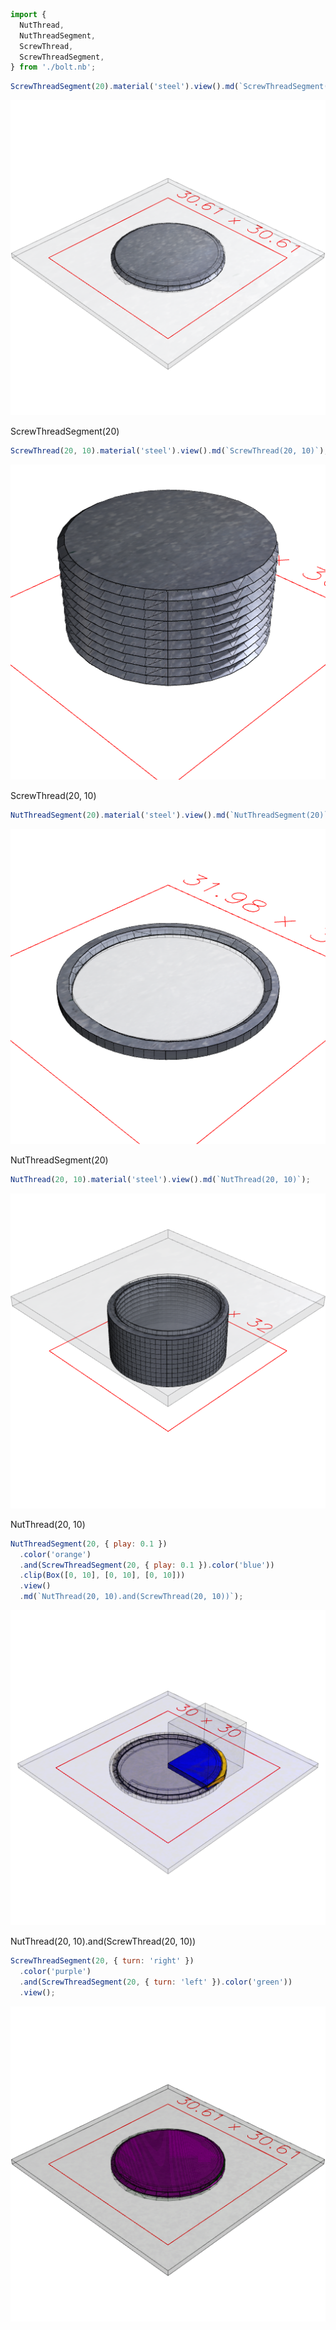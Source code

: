 ```JavaScript
import {
  NutThread,
  NutThreadSegment,
  ScrewThread,
  ScrewThreadSegment,
} from './bolt.nb';
```

```JavaScript
ScrewThreadSegment(20).material('steel').view().md(`ScrewThreadSegment(20)`);
```

![Image](examples.md.0.png)

ScrewThreadSegment(20)

```JavaScript
ScrewThread(20, 10).material('steel').view().md(`ScrewThread(20, 10)`);
```

![Image](examples.md.1.png)

ScrewThread(20, 10)

```JavaScript
NutThreadSegment(20).material('steel').view().md(`NutThreadSegment(20)`);
```

![Image](examples.md.2.png)

NutThreadSegment(20)

```JavaScript
NutThread(20, 10).material('steel').view().md(`NutThread(20, 10)`);
```

![Image](examples.md.3.png)

NutThread(20, 10)

```JavaScript
NutThreadSegment(20, { play: 0.1 })
  .color('orange')
  .and(ScrewThreadSegment(20, { play: 0.1 }).color('blue'))
  .clip(Box([0, 10], [0, 10], [0, 10]))
  .view()
  .md(`NutThread(20, 10).and(ScrewThread(20, 10))`);
```

![Image](examples.md.4.png)

NutThread(20, 10).and(ScrewThread(20, 10))

```JavaScript
ScrewThreadSegment(20, { turn: 'right' })
  .color('purple')
  .and(ScrewThreadSegment(20, { turn: 'left' }).color('green'))
  .view();
```

![Image](examples.md.5.png)
